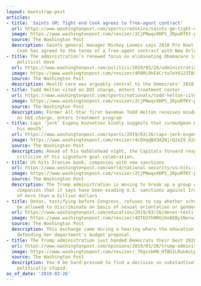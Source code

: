 ```yaml
---
layout: bootstrap-post
articles:
- title: 'Saints GM: Tight end Cook agrees to free-agent contract'
  url: https://www.washingtonpost.com/sports/redskins/saints-gm-tight-end-cook-agrees-to-free-agent-contract/2019/03/26/6de7a2a0-4feb-11e9-bdb7-44f948cc0605_story.html
  image: https://www.washingtonpost.com/resizer/2CjPNwqvXHPS_2RpuRTKY-p3eVo=/1484x0/www.washingtonpost.com/pb/resources/img/twp-social-share.png
  source: The Washington Post
  description: Saints general manager Mickey Loomis says 2018 Pro Bowl tight end Jared
    Cook has agreed to the terms of a free-agent contract with New Orleans
- title: The administration’s renewed focus on eliminating Obamacare is a baffling
    political move
  url: https://www.washingtonpost.com/politics/2019/03/26/administrations-renewed-focus-eliminating-obamacare-is-baffling-political-move/
  image: https://www.washingtonpost.com/resizer/4PAMi9hE4Crto7eY6J23TBrkEls=/1484x0/arc-anglerfish-washpost-prod-washpost.s3.amazonaws.com/public/SFLRHZC4NMI6PG35CRLW3QHTTU.jpg
  source: The Washington Post
  description: Health care was arguably central to the Democrats' 2018 success.
- title: Todd Helton cited on DUI charge, enters treatment center
  url: https://www.washingtonpost.com/sports/nationals/todd-helton-cited-on-dui-charge-enters-treatment-center/2019/03/26/ba30488e-4fea-11e9-bdb7-44f948cc0605_story.html
  image: https://www.washingtonpost.com/resizer/2CjPNwqvXHPS_2RpuRTKY-p3eVo=/1484x0/www.washingtonpost.com/pb/resources/img/twp-social-share.png
  source: The Washington Post
  description: Former All-Star first baseman Todd Helton receives misdemeanor citation
    on DUI charge, enters treatment program
- title: Caps ‘jerk’ Evgeny Kuznetsov kindly suggests that curmudgeon Don Cherry ‘shut
    his mouth’
  url: https://www.washingtonpost.com/sports/2019/03/26/caps-jerk-evgeny-kuznetsov-kindly-suggests-that-curmudgeon-don-cherry-shut-his-mouth/
  image: https://www.washingtonpost.com/resizer/4cDXqqBd3d2NjrQze29_62AYxLY=/1484x0/arc-anglerfish-washpost-prod-washpost.s3.amazonaws.com/public/PY7OK5SLQMI6TDH4FROQTGOCDY.jpg
  source: The Washington Post
  description: Ahead of his bobblehead night, the Capitals forward responded to Cherry's
    criticism of his signature goal celebration.
- title: US hits Iranian bank, companies with new sanctions
  url: https://www.washingtonpost.com/world/national-security/us-hits-iranian-bank-companies-with-new-sanctions/2019/03/26/8044b522-4fe7-11e9-bdb7-44f948cc0605_story.html
  image: https://www.washingtonpost.com/resizer/2CjPNwqvXHPS_2RpuRTKY-p3eVo=/1484x0/www.washingtonpost.com/pb/resources/img/twp-social-share.png
  source: The Washington Post
  description: The Trump administration is moving to break up a group of Iranian-linked
    companies that it says have been evading U.S. sanctions against Iran to the tune
    of more than a billion dollars
- title: DeVos, testifying before Congress, refuses to say whether schools should
    be allowed to discriminate on basis of sexual orientation or gender identity
  url: https://www.washingtonpost.com/education/2019/03/26/devos-testifying-before-congress-refuses-say-whether-schools-should-be-allowed-discriminate-basis-sexual-orientation-or-gender-identity/
  image: https://www.washingtonpost.com/resizer/4OT6U7hNRUjKo6EBy1NorwI_CAA=/1484x0/arc-anglerfish-washpost-prod-washpost.s3.amazonaws.com/public/AMXTRKBWC4I6TA3V4POPNNUFLA.jpg
  source: The Washington Post
  description: This exchange came during a hearing where the education secretary was
    defending her department's budget proposal.
- title: The Trump administration just handed Democrats their best 2020 issue
  url: https://www.washingtonpost.com/opinions/2019/03/26/trump-administration-just-handed-democrats-their-best-issue/
  image: https://www.washingtonpost.com/resizer/_7KgzsbHN_HfBG1LRanAcLpVVAc=/1484x0/arc-anglerfish-washpost-prod-washpost.s3.amazonaws.com/public/KZ6JA4COJAI6TPNXIT4URTAGAU.jpg
  source: The Washington Post
  description: You'd be hard-pressed to find a decision so substantively awful and
    politically stupid.
as_of_date: '2019-03-26'
---
```


